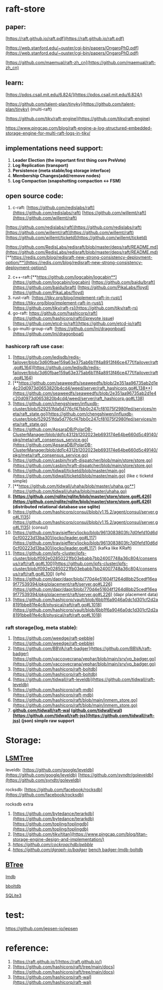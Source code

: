 # raft-store

## paper:

[https://raft.github.io/raft.pdf](https://raft.github.io/raft.pdf)

[https://web.stanford.edu/~ouster/cgi-bin/papers/OngaroPhD.pdf](https://web.stanford.edu/~ouster/cgi-bin/papers/OngaroPhD.pdf)

[https://github.com/maemual/raft-zh_cn](https://github.com/maemual/raft-zh_cn)

## learn:

[https://pdos.csail.mit.edu/6.824/](https://pdos.csail.mit.edu/6.824/)

[https://github.com/talent-plan/tinykv](https://github.com/talent-plan/tinykv) (multi-raft)

[https://github.com/tikv/raft-engine](https://github.com/tikv/raft-engine)

https://www.pingcap.com/blog/raft-engine-a-log-structured-embedded-storage-engine-for-multi-raft-logs-in-tikv/


## implementations need support:

1. **Leader Election (the important first thing core PreVote)**
2. **Log Replication (transport)**
3. **Persistence (meta stable/log storage interface)**
4. **Membership Changes(add/remove nodes)**
5. **Log Compaction (snapshotting compaction <-> FSM)**

## open source code:

1. c-raft: [https://github.com/redislabs/raft](https://github.com/redislabs/raft) [https://github.com/willemt/raft](https://github.com/willemt/raft)

 [https://github.com/redislabs/raft](https://github.com/redislabs/raft)[https://github.com/willemt/raft](https://github.com/willemt/raft) [https://github.com/willemt/ticketd](https://github.com/willemt/ticketd)

[https://github.com/RedisLabs/redisraft/blob/master/deps/raft/README.md](https://github.com/RedisLabs/redisraft/blob/master/deps/raft/README.md) [**https://redis.com/blog/redisraft-new-strong-consistency-deployment-option/**](https://redis.com/blog/redisraft-new-strong-consistency-deployment-option/)

2. c++-raft:[**https://github.com/logcabin/logcabin**](https://github.com/logcabin/logcabin) [https://github.com/baidu/braft](https://github.com/baidu/braft) [https://github.com/PikaLabs/floyd](https://github.com/PikaLabs/floyd)
3. rust-raft: [https://tikv.org/blog/implement-raft-in-rust/](https://tikv.org/blog/implement-raft-in-rust/) [https://github.com/tikv/raft-rs](https://github.com/tikv/raft-rs)
4. go-raft: [https://github.com/hashicorp/raft](https://github.com/hashicorp/raft)([prevote issue](https://github.com/hashicorp/raft/issues/31))   [https://github.com/etcd-io/raft](https://github.com/etcd-io/raft)
5. go-multi-group-raft: [https://github.com/lni/dragonboat](https://github.com/lni/dragonboat)

### hashicorp raft  use case:

1. [https://github.com/ledisdb/redis-failover/blob/3d60fbae159a63e375ab6b11f4a8913f46ce477f/failover/raft.go#L164](https://github.com/ledisdb/redis-failover/blob/3d60fbae159a63e375ab6b11f4a8913f46ce477f/failover/raft.go#L164)
2. [**https://github.com/seaweedfs/seaweedfs/blob/2e351aa96735ab2d1e4c20d0973d0653820b4cd4/weed/server/raft_hashicorp.go#L138**](https://github.com/seaweedfs/seaweedfs/blob/2e351aa96735ab2d1e4c20d0973d0653820b4cd4/weed/server/raft_hashicorp.go#L138)
3. [https://github.com/chengshiwen/influxdb-cluster/blob/529251fda5d776cf47bb0c247cf81075f2980fed/services/meta/raft_state.go](https://github.com/chengshiwen/influxdb-cluster/blob/529251fda5d776cf47bb0c247cf81075f2980fed/services/meta/raft_state.go)
4. [https://github.com/ApsaraDB/PolarDB-ClusterManager/blob/dd1c4312b1202023eb693174e64be660d5c49140/pkg/meta/raft_consensus_service.go](https://github.com/ApsaraDB/PolarDB-ClusterManager/blob/dd1c4312b1202023eb693174e64be660d5c49140/pkg/meta/raft_consensus_service.go)
5. [https://github.com/casbin/hraft-dispatcher/blob/main/store/store.go](https://github.com/casbin/hraft-dispatcher/blob/main/store/store.go)
6. [https://github.com/tidwall/ticketd/blob/master/main.go](https://github.com/tidwall/ticketd/blob/master/main.go) (like c ticketd simple)
7. [**https://github.com/tidwall/uhaha/blob/master/uhaha.go**](https://github.com/tidwall/uhaha/blob/master/uhaha.go)
8. **[https://github.com/rqlite/rqlite/blob/master/store/store.go#L426](https://github.com/rqlite/rqlite/blob/master/store/store.go#L426) (distributed relational database use sqlite)**
9. [https://github.com/hashicorp/consul/blob/v1.15.2/agent/consul/server.go#L1135](https://github.com/hashicorp/consul/blob/v1.15.2/agent/consul/server.go#L1135) (consul)
10. [https://github.com/travisjeffery/jocko/blob/9613083803fc7d0fefd10d6d0cf00223d13ba301/jocko/leader.go#L117](https://github.com/travisjeffery/jocko/blob/9613083803fc7d0fefd10d6d0cf00223d13ba301/jocko/leader.go#L117) (kafka like KRaft)
11. [https://github.com/ipfs-cluster/ipfs-cluster/blob/f092e02850221fb03ebabb7bb24007748a36c804/consensus/raft/raft.go#L100](https://github.com/ipfs-cluster/ipfs-cluster/blob/f092e02850221fb03ebabb7bb24007748a36c804/consensus/raft/raft.go#L100) (ipfs)
12. [https://github.com/dapr/dapr/blob/770d4e51604f1264d8bb25cedf16ea9f77539394/pkg/placement/raft/server.go#L226](https://github.com/dapr/dapr/blob/770d4e51604f1264d8bb25cedf16ea9f77539394/pkg/placement/raft/server.go#L226) (dapr placement data)
13. [https://github.com/hashicorp/vault/blob/6bb1f6a9046a0dc1d301cf2d2a8191bbe81fe4c8/physical/raft/raft.go#L1018](https://github.com/hashicorp/vault/blob/6bb1f6a9046a0dc1d301cf2d2a8191bbe81fe4c8/physical/raft/raft.go#L1018)

### raft storage(log, meta stable):

1. [https://github.com/weedge/raft-pebble](https://github.com/weedge/raft-pebble)
2. [https://github.com/BBVA/raft-badger](https://github.com/BBVA/raft-badger) [https://github.com/vaccovecrana/vephar/blob/main/srv/vp_badger.go](https://github.com/vaccovecrana/vephar/blob/main/srv/vp_badger.go)
3. [https://github.com/hashicorp/raft-boltdb](https://github.com/hashicorp/raft-boltdb) 
4. [https://github.com/tidwall/raft-leveldb](https://github.com/tidwall/raft-leveldb)
5. [https://github.com/hashicorp/raft-mdb](https://github.com/hashicorp/raft-mdb)
6. [https://github.com/hashicorp/raft/blob/main/inmem_store.go](https://github.com/hashicorp/raft/blob/main/inmem_store.go)
7. **[github.com/tidwall/raft-wal](http://github.com/tidwall/raft-wal) ([github.com/tidwall/wal](http://github.com/tidwall/wal))  [https://github.com/tidwall/raft-jss](https://github.com/tidwall/raft-jss) (json) simple raw support** 

# Storage:

## [LSMTree](https://en.wikipedia.org/wiki/Log-structured_merge-tree)

leveldb: [https://github.com/google/leveldb](https://github.com/google/leveldb) [https://github.com/syndtr/goleveldb](https://github.com/syndtr/goleveldb)

rocksdb: [https://github.com/facebook/rocksdb](https://github.com/facebook/rocksdb)

rocksdb extra

1. [https://github.com/bytedance/terarkdb](https://github.com/bytedance/terarkdb)  [https://github.com/topling/toplingdb](https://github.com/topling/toplingdb)
2. [https://github.com/tikv/titan](https://www.pingcap.com/blog/titan-storage-engine-design-and-implementation/)
3. *https://github.com/cockroachdb/pebble*
4. *https://github.com/dgraph-io/badger* <u>[bench badger-lmdb-boltdb](https://dgraph.io/blog/post/badger-lmdb-boltdb/)</u>

## [BTree](https://en.wikipedia.org/wiki/B%2B_tree)

[lmdb](https://www.symas.com/lmdb)

[bboltdb](https://github.com/etcd-io/bbolt)

[SQLite3](https://www.sqlite.org/arch.html)


# test:
https://github.com/jepsen-io/jepsen

# reference:

1. [https://raft.github.io/](https://raft.github.io/)
2. [https://github.com/hashicorp/raft/tree/main/docs](https://github.com/hashicorp/raft/tree/main/docs)
3. [https://github.com/hashicorp/raft-wal](https://github.com/hashicorp/raft-wal)
